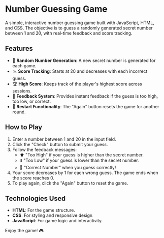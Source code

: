 # Number Guessing Game

A simple, interactive number guessing game built with JavaScript, HTML, and CSS. The objective is to guess a randomly generated secret number between 1 and 20, with real-time feedback and score tracking.

## Features
- 🎯 **Random Number Generation**: A new secret number is generated for each game.
- 📉 **Score Tracking**: Starts at 20 and decreases with each incorrect guess.
- 🏆 **High Score**: Keeps track of the player's highest score across sessions.
- 📢 **Feedback System**: Provides instant feedback if the guess is too high, too low, or correct.
- 🔁 **Restart Functionality**: The "Again" button resets the game for another round.

## How to Play
1. Enter a number between 1 and 20 in the input field.
2. Click the "Check" button to submit your guess.
3. Follow the feedback messages:
   - ⬆️ "Too High" if your guess is higher than the secret number.
   - ⬇️ "Too Low" if your guess is lower than the secret number.
   - 🎉 "Correct Number" when you guess correctly!
4. Your score decreases by 1 for each wrong guess. The game ends when the score reaches 0.
5. To play again, click the "Again" button to reset the game.

## Technologies Used
- **HTML**: For the game structure.
- **CSS**: For styling and responsive design.
- **JavaScript**: For game logic and interactivity.

Enjoy the game! 🎮
